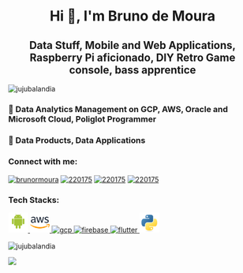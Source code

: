 <h1 align="center">Hi 👋, I'm Bruno de Moura</h1>
<h2 align="center">Data Stuff, Mobile and Web Applications, Raspberry Pi aficionado, DIY Retro Game console, bass apprentice</h2>

<p align="left"> <img src="https://komarev.com/ghpvc/?username=jujubalandia&label=Profile%20views&color=0e75b6&style=flat" alt="jujubalandia" /> </p>

<h3>🌱 Data Analytics Management on GCP, AWS, Oracle and Microsoft Cloud, Poliglot Programmer</h3>

<h3>👯 Data Products, Data Applications</h3>


<h3 align="left">Connect with me:</h3>
<p align="left">

<a href="https://linkedin.com/in/brunormoura" target="blank"><img align="center" src="https://raw.githubusercontent.com/rahuldkjain/github-profile-readme-generator/master/src/images/icons/Social/linked-in-alt.svg" alt="brunormoura" height="30" width="40" /></a>
<a href="https://stackoverflow.com/users/220175" target="blank"><img align="center" src="https://raw.githubusercontent.com/rahuldkjain/github-profile-readme-generator/master/src/images/icons/Social/stack-overflow.svg" alt="220175" height="30" width="40" /></a>
<a href="https://www.cloudskillsboost.google/public_profiles/e3a2dfe8-5275-4bf4-95aa-f23076524b4f" target="blank"><img align="center" src="https://www.vectorlogo.zone/logos/google_cloud/google_cloud-icon.svg" alt="220175" height="30" width="40" /></a>
<a href="https://opendatainova.com.br/#/" target="blank"><img align="center" src="https://upload.wikimedia.org/wikipedia/commons/2/21/Matlab_Logo.png" alt="220175" height="30" width="40" /></a>


</p>

<h3 align="left">Tech Stacks:</h3>
<p align="left"> <a href="https://developer.android.com" target="_blank" rel="noreferrer"> <img src="https://raw.githubusercontent.com/devicons/devicon/master/icons/android/android-original-wordmark.svg" alt="android" width="40" height="40"/> </a> <a href="https://aws.amazon.com" target="_blank" rel="noreferrer"> <img src="https://raw.githubusercontent.com/devicons/devicon/master/icons/amazonwebservices/amazonwebservices-original-wordmark.svg" alt="aws" width="40" height="40"/> </a>  <a href="https://cloud.google.com" target="_blank" rel="noreferrer"> <img src="https://www.vectorlogo.zone/logos/google_cloud/google_cloud-icon.svg" alt="gcp" width="40" height="40"/> </a> <a href="https://firebase.google.com/" target="_blank" rel="noreferrer"> <img src="https://www.vectorlogo.zone/logos/firebase/firebase-icon.svg" alt="firebase" width="40" height="40"/> </a> <a href="https://flutter.dev" target="_blank" rel="noreferrer"> <img src="https://www.vectorlogo.zone/logos/flutterio/flutterio-icon.svg" alt="flutter" width="40" height="40"/> </a> <a href="https://www.python.org" target="_blank" rel="noreferrer"> <img src="https://raw.githubusercontent.com/devicons/devicon/master/icons/python/python-original.svg" alt="python" width="40" height="40"/> </a>  
</p>

<p></p>
<p><img align="center" src="https://github-readme-streak-stats.herokuapp.com/?user=jujubalandia&" alt="jujubalandia" /></p>
<p></p>

<img src="https://github-profile-trophy.vercel.app/?username=jujubalandia&theme=juicyfresh&no-bg=false" />






